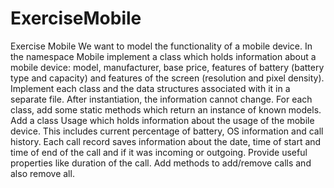 # ExerciseMobile
Exercise Mobile  We want to model the functionality of a mobile device. In the namespace Mobile implement a class which holds information about a mobile device: model, manufacturer, base price, features of battery (battery type and capacity) and features of the screen (resolution and pixel density). Implement each class and the data structures associated with it in a separate file. After instantiation, the information cannot change. For each class, add some static methods which return an instance of known models. Add a class Usage which holds information about the usage of the mobile device. This includes current percentage of battery, OS information and call history. Each call record saves information about the date, time of start and time of end of the call and if it was incoming or outgoing. Provide useful properties like duration of the call. Add methods to add/remove calls and also remove all.
